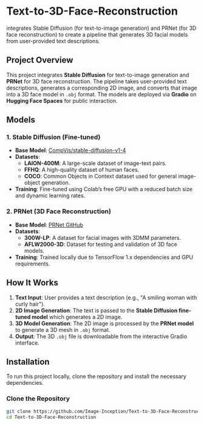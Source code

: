 # Text-to-3D-Face-Reconstruction
 integrates Stable Diffusion (for text-to-image generation) and PRNet (for 3D face reconstruction) to create a pipeline that generates 3D facial models from user-provided text descriptions.

## Project Overview

This project integrates **Stable Diffusion** for text-to-image generation and **PRNet** for 3D face reconstruction. The pipeline takes user-provided text descriptions, generates a corresponding 2D image, and converts that image into a 3D face model in `.obj` format. The models are deployed via **Gradio** on **Hugging Face Spaces** for public interaction.

## Models

### 1. Stable Diffusion (Fine-tuned)

- **Base Model**: [CompVis/stable-diffusion-v1-4](https://huggingface.co/CompVis/stable-diffusion-v1-4)
- **Datasets**:
  - **LAION-400M**: A large-scale dataset of image-text pairs.
  - **FFHQ**: A high-quality dataset of human faces.
  - **COCO**: Common Objects in Context dataset used for general image-object generation.
- **Training**: Fine-tuned using Colab’s free GPU with a reduced batch size and dynamic learning rates.
  
### 2. PRNet (3D Face Reconstruction)

- **Base Model**: [PRNet GitHub](https://github.com/YadiraF/PRNet)
- **Datasets**:
  - **300W-LP**: A dataset for facial images with 3DMM parameters.
  - **AFLW2000-3D**: Dataset for testing and validation of 3D face models.
- **Training**: Trained locally due to TensorFlow 1.x dependencies and GPU requirements.

## How It Works

1. **Text Input**: User provides a text description (e.g., "A smiling woman with curly hair").
2. **2D Image Generation**: The text is passed to the **Stable Diffusion fine-tuned model** which generates a 2D image.
3. **3D Model Generation**: The 2D image is processed by the **PRNet model** to generate a 3D mesh in `.obj` format.
4. **Output**: The 3D `.obj` file is downloadable from the interactive Gradio interface.

## Installation

To run this project locally, clone the repository and install the necessary dependencies.

### Clone the Repository

```bash
git clone https://github.com/Image-Inception/Text-to-3D-Face-Reconstruction.git
cd Text-to-3D-Face-Reconstruction
